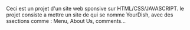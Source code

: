 Ceci est un projet d'un site web sponsive sur HTML/CSS/JAVASCRIPT. le projet consiste a mettre un site de qui se nomme YourDish, avec des ssections comme : Menu, About Us, comments...
